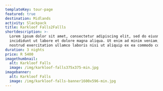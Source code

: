 ```yaml
---
templateKey: tour-page
featured: true
destination: Midlands
activity: Slackpack
title: Karkloof Falls2Fallls
shortdescription: >-
  Lorem ipsum dolor sit amet, consectetur adipiscing elit, sed do eiusmod tempor
  incididunt ut labore et dolore magna aliqua. Ut enim ad minim veniam, quis
  nostrud exercitation ullamco laboris nisi ut aliquip ex ea commodo consequat.
duration: 3 nights
price: R 5400
imagethumbnail:
  alt: Karkloof Falls
  image: /img/karkloof-falls375x375-min.jpg
imagebanner:
  alt: Karkloof Falls
  image: /img/karkloof-falls-banner1600x596-min.jpg
---
```


